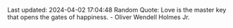 Last updated: 2024-04-02 17:04:48
Random Quote: Love is the master key that opens the gates of happiness. - Oliver Wendell Holmes Jr.